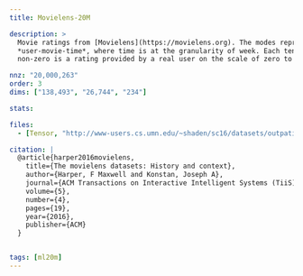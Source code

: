 ```yaml
---
title: Movielens-20M

description: >
  Movie ratings from [Movielens](https://movielens.org). The modes represent
  *user-movie-time*, where time is at the granularity of week. Each tensor
  non-zero is a rating provided by a real user on the scale of zero to five.

nnz: "20,000,263"
order: 3
dims: ["138,493", "26,744", "234"]

stats:

files:
  - [Tensor, "http://www-users.cs.umn.edu/~shaden/sc16/datasets/outpatient3_train.tns"]

citation: |
  @article{harper2016movielens,
    title={The movielens datasets: History and context},
    author={Harper, F Maxwell and Konstan, Joseph A},
    journal={ACM Transactions on Interactive Intelligent Systems (TiiS)},
    volume={5},
    number={4},
    pages={19},
    year={2016},
    publisher={ACM}
  }


tags: [ml20m]
---
```

